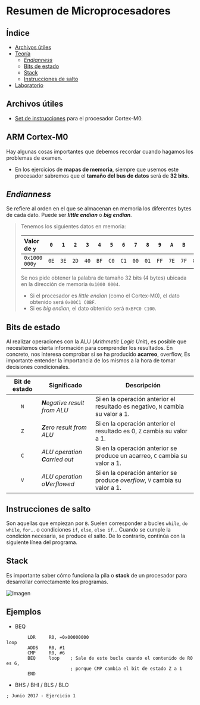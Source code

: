 # Resumen de Microprocesadores

## Índice

- [Archivos útiles](#archivos-útiles)
- [Teoría](#teoría)
  - [_Endianness_](#endianness)
  - [Bits de estado](#bits-de-estado)
  - [Stack](#stack)
  - [Instrucciones de salto](#instrucciones-de-salto)
- [Laboratorio](#laboratorio)

## Archivos útiles

- [Set de instrucciones](Instructions_Cortex-M0.pdf) para el procesador Cortex-M0.

## ARM Cortex-M0

Hay algunas cosas importantes que debemos recordar cuando hagamos los problemas de examen.

- En los ejercicios de **mapas de memoria**, siempre que usemos este procesador sabremos que el **tamaño del bus de datos** será de **32 bits**.

## _Endianness_

Se refiere al orden en el que se almacenan en memoria los diferentes bytes de cada dato. Puede ser **_little endian_** o **_big endian_**.

> Tenemos los siguientes datos en memoria:
>
> | Valor de `y`  | `0`  | `1`  | `2`  | `3`  | `4`  | `5`  | `6`  | `7`  | `8`  | `9`  | `A`  | `B`  | `C`  | `D`  | `E`  | `F`  |
> | :------------ | :--: | :--: | :--: | :--: | :--: | :--: | :--: | :--: | :--: | :--: | :--: | :--: | :--: | :--: | :--: | :--: |
> | `0x1000 000y` | `0E` | `3E` | `2D` | `40` | `BF` | `C0` | `C1` | `00` | `01` | `FF` | `7E` | `7F` | `80` | `81` | `0D` | `A6` |
>
> Se nos pide obtener la palabra de tamaño 32 bits (4 bytes) ubicada en la dirección de memoria `0x1000 0004`.
>
> - Si el procesador es _little endian_ (como el Cortex-M0), el dato obtenido será `0x00C1 C0BF`.
> - Si es _big endian_, el dato obtenido será `0xBFC0 C100`.

## Bits de estado

Al realizar operaciones con la ALU (_Arithmetic Logic Unit_), es posible que necesitemos cierta información para comprender los resultados. En concreto, nos interesa comprobar si se ha producido **acarreo**, overflow, Es importante entender la importancia de los mismos a la hora de tomar decisiones condicionales.

| Bit de estado | Significado                     | Descripción                                                                    |
| :-----------: | ------------------------------- | ------------------------------------------------------------------------------ |
|      `N`      | _**N**egative result from ALU_  | Si en la operación anterior el resultado es negativo, `N` cambia su valor a 1. |
|      `Z`      | _**Z**ero result from ALU_      | Si en la operación anterior el resultado es 0, `Z` cambia su valor a 1.        |
|      `C`      | _ALU operation **C**arried out_ | Si en la operación anterior se produce un acarreo, `C` cambia su valor a 1.    |
|      `V`      | _ALU operation o**V**erflowed_  | Si en la operación anterior se produce _overflow_, `V` cambia su valor a 1.    |

## Instrucciones de salto

Son aquellas que empiezan por `B`. Suelen corresponder a bucles `while`, `do while`, `for`... o condiciones `if`, `else`, `else if`... Cuando se cumple la condición necesaria, se produce el salto. De lo contrario, continúa con la siguiente línea del programa.

## Stack

Es importante saber cómo funciona la pila o **stack** de un procesador para desarrollar correctamente los programas.

![Imagen ](https://azeria-labs.com/wp-content/uploads/2017/04/stacks.gif.pagespeed.ce.tFWFJqf3Ga.gif)

## Ejemplos

- BEQ

```Assembly
        LDR     R0, =0x00000000
loop
        ADDS    R0, #1
        CMP     R0, #6
        BEQ     loop    ; Sale de este bucle cuando el contenido de R0 es 6,
                        ; porque CMP cambia el bit de estado Z a 1
        END
```

- BHS / BHI / BLS / BLO

```Assembly
; Junio 2017 - Ejercicio 1

```
